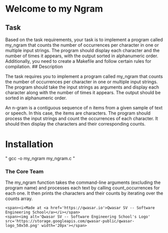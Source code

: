 # Welcome to my Ngram



## Task
 
Based on the task requirements, your task is to implement a program called my_ngram that counts the number of occurrences per character in one or multiple input strings. The program should display each character and the number of times it appears, with the output sorted in alphanumeric order. Additionally, you need to create a Makefile and follow certain rules for compilation.
    ## Description

The task requires you to implement a program called my_ngram that counts the number of occurrences per character in one or multiple input strings. The program should take the input strings as arguments and display each character along with the number of times it appears. The output should be sorted in alphanumeric order.

An n-gram is a contiguous sequence of n items from a given sample of text or speech. In this case, the items are characters. The program should process the input strings and count the occurrences of each character. It should then display the characters and their corresponding counts.





 # Installation

 " gcc -o my_ngram my_ngram.c "

 
  ### The Core Team



The my_ngram function takes the command-line arguments (excluding the program name) and processes each text by calling count_occurrences for each one. It then prints the characters and their counts by iterating over the counts array.


    <span><i>Made at <a href='https://qwasar.io'>Qwasar SV -- Software Engineering School</a></i></span>
    <span><img alt='Qwasar SV -- Software Engineering School's Logo' src='https://storage.googleapis.com/qwasar-public/qwasar-logo_50x50.png' width='20px'></span>
